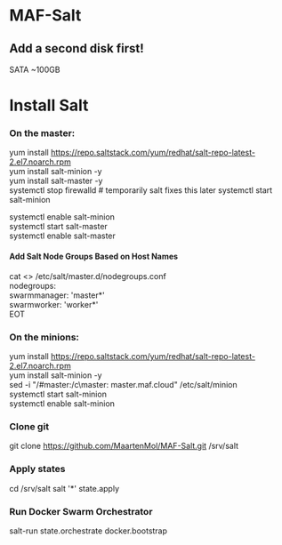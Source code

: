 # MAF-Salt
## Add a second disk first!
SATA ~100GB

# Install Salt
### On the master:
yum install https://repo.saltstack.com/yum/redhat/salt-repo-latest-2.el7.noarch.rpm \
yum install salt-minion -y \
yum install salt-master -y \
systemctl stop firewalld   # temporarily salt fixes this later
systemctl start salt-minion

systemctl enable salt-minion \
systemctl start salt-master \
systemctl enable salt-master 

#### Add Salt Node Groups Based on Host Names
cat <<EOT >> /etc/salt/master.d/nodegroups.conf  \
nodegroups: \
  swarmmanager: 'master*' \
  swarmworker: 'worker*' \
EOT  
  
### On the minions:
yum install https://repo.saltstack.com/yum/redhat/salt-repo-latest-2.el7.noarch.rpm \
yum install salt-minion -y \
sed -i "/#master:/c\master: master.maf.cloud" /etc/salt/minion \
systemctl start salt-minion \
systemctl enable salt-minion

### Clone git
git clone https://github.com/MaartenMol/MAF-Salt.git /srv/salt

### Apply states
cd /srv/salt
salt '*' state.apply

### Run Docker Swarm Orchestrator
salt-run state.orchestrate docker.bootstrap
